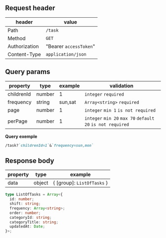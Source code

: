 ## Request header

| header        | value                  |
| ------------- | ---------------------- |
| Path          | `/task`                |
| Method        | `GET`                  |
| Authorization | "Bearer `accessToken`" |
| Content-Type  | `application/json`     |

## Query params

| property   | type   | example | validation                                                 |
| ---------- | ------ | ------- | ---------------------------------------------------------- |
| childrenId | number | 1       | `integer` `required`                                       |
| frequency  | string | sun,sat | `Array<string>` `required`                                 |
| page       | number | 1       | `integer` `min 1` `is not required`                                |
| perPage    | number | 1       | `integer` `min 20` `max 70` `default 20` `is not required` |

**Query exemple**

```md
/task?`childrenId=1`&`frequency=sun,mon`
```

## Response body

| property | type   | example                    |
| -------- | ------ | -------------------------- |
| data     | object | { [group]: `ListOfTasks` } |

```ts
type ListOfTasks = Array<{
  id: number;
  shift: string;
  frequency: Array<string>;
  order: number;
  categoryId: string;
  categoryTitle: string;
  updatedAt: Date;
}>;
```
